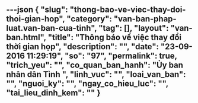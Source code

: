 ---json
{
    "slug": "thong-bao-ve-viec-thay-doi-thoi-gian-hop",
    "category": "van-ban-phap-luat.van-ban-cua-tinh",
    "tag": [],
    "layout": "van-ban.html",
    "title": "Thông báo về việc thay đổi thời gian họp",
    "description": "",
    "date": "23-09-2016 11:29:19",
    "so": "97",
    "permalink": true,
    "trich_yeu": "",
    "co_quan_ban_hanh": "Ủy ban nhân dân Tình ",
    "linh_vuc": "",
    "loai_van_ban": "",
    "nguoi_ky": "",
    "ngay_co_hieu_luc": "",
    "tai_lieu_dinh_kem": ""
}
---
